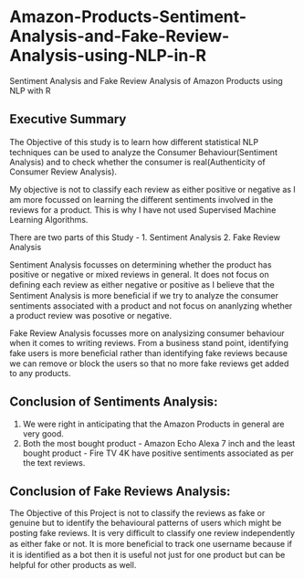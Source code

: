 # Amazon-Products-Sentiment-Analysis-and-Fake-Review-Analysis-using-NLP-in-R
Sentiment Analysis and Fake Review Analysis of Amazon Products using NLP with R

## Executive Summary

The Objective of this study is to learn how diﬀerent statistical NLP techniques can be used to analyze the Consumer Behaviour(Sentiment Analysis) and to check whether the consumer is real(Authenticity of Consumer Review Analysis).

My objective is not to classify each review as either positive or negative as I am more focussed on learning the diﬀerent sentiments involved in the reviews for a product. This is why I have not used Supervised Machine Learning Algorithms.

There are two parts of this Study - 1. Sentiment Analysis 2. Fake Review Analysis 

Sentiment Analysis focusses on determining whether the product has positive or negative or mixed reviews in general. It does not focus on deﬁning each review as either negative or positive as I believe that the Sentiment Analysis is more beneﬁcial if we try to analyze the consumer sentiments associated with a product and not focus on ananlyzing whether a product review was posotive or negative.

Fake Review Analysis focusses more on analysizing consumer behaviour when it comes to writing reviews. From a business stand point, identifying fake users is more beneﬁcial rather than identifying fake reviews because we can remove or block the users so that no more fake reviews get added to any products.

## Conclusion of Sentiments Analysis: 
1. We were right in anticipating that the Amazon Products in general are very good. 
2. Both the most bought product - Amazon Echo Alexa 7 inch and the least bought product - Fire TV 4K have positive sentiments associated as per the text reviews.


## Conclusion of Fake Reviews Analysis:

The Objective of this Project is not to classify the reviews as fake or genuine but to identify the behavioural patterns of users which might be posting fake reviews. It is very diﬃcult to classify one review independently as either fake or not. It is more beneﬁcial to track one username because if it is identiﬁed as a bot then it is useful not just for one product but can be helpful for other products as well.
